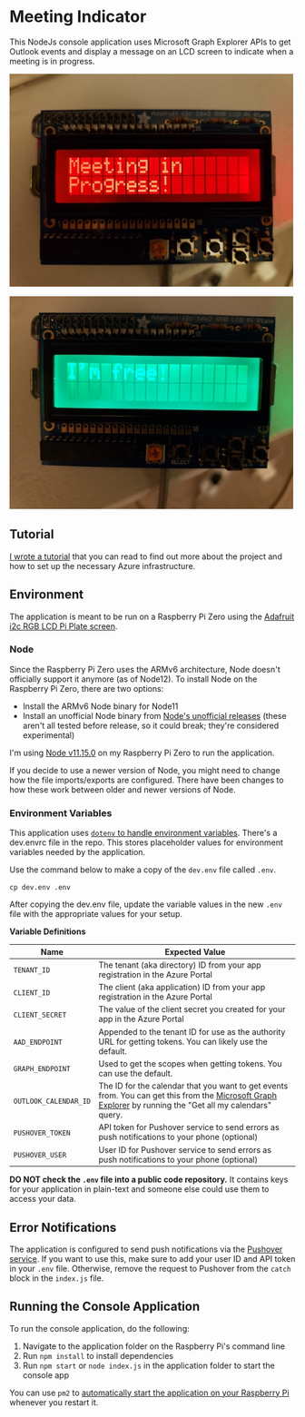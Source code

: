 # Meeting Indicator

This NodeJs console application uses Microsoft Graph Explorer APIs to get Outlook events and display
a message on an LCD screen to indicate when a meeting is in progress.

![Meeting in Progress](/images/meeting-indicator-in-progress.jpeg)

![Free](/images/meeting-indicator-free.jpeg)

## Tutorial

[I wrote a tutorial](https://rebeccamdeprey.com/blog/make-a-meeting-indicator-screen) that you can read to find out more about the project and how to set up the necessary Azure infrastructure.

## Environment

The application is meant to be run on a Raspberry Pi Zero using the [Adafruit i2c RGB LCD Pi Plate screen](https://www.adafruit.com/product/1109).

### Node

Since the Raspberry Pi Zero uses the ARMv6 architecture, Node doesn't officially support it anymore (as of Node12). To install Node on the Raspberry Pi Zero, there are two options:

- Install the ARMv6 Node binary for Node11
- Install an unofficial Node binary from [Node's unofficial releases](https://unofficial-builds.nodejs.org/download/release/) (these aren't all tested before release, so it could break; they're considered experimental)

I'm using [Node v11.15.0](https://nodejs.org/fa/blog/release/v11.15.0/) on my Raspberry Pi Zero to run the application.

If you decide to use a newer version of Node, you might need to change how the file imports/exports are configured. There have been changes to how these work between older and newer versions of Node.

### Environment Variables

This application uses [`dotenv` to handle environment variables](https://rebeccamdeprey.com/blog/securely-manage-environment-variables-for-js-apps-with-dotenv). There's a dev.envrc file in the repo. This stores placeholder values for environment variables needed by the application.

Use the command below to make a copy of the `dev.env` file called `.env`.

```
cp dev.env .env
```

After copying the dev.env file, update the variable values in the new `.env` file with the appropriate values for your setup.

**Variable Definitions**

| Name                  | Expected Value                                                                                                                                                                                                          |
| --------------------- | ----------------------------------------------------------------------------------------------------------------------------------------------------------------------------------------------------------------------- |
| `TENANT_ID`           | The tenant (aka directory) ID from your app registration in the Azure Portal                                                                                                                                            |
| `CLIENT_ID`           | The client (aka application) ID from your app registration in the Azure Portal                                                                                                                                          |
| `CLIENT_SECRET`       | The value of the client secret you created for your app in the Azure Portal                                                                                                                                             |
| `AAD_ENDPOINT`        | Appended to the tenant ID for use as the authority URL for getting tokens. You can likely use the default.                                                                                                              |
| `GRAPH_ENDPOINT`      | Used to get the scopes when getting tokens. You can use the default.                                                                                                                                                    |
| `OUTLOOK_CALENDAR_ID` | The ID for the calendar that you want to get events from. You can get this from the [Microsoft Graph Explorer](https://developer.microsoft.com/en-us/graph/graph-explorer) by running the "Get all my calendars" query. |
| `PUSHOVER_TOKEN`      | API token for Pushover service to send errors as push notifications to your phone (optional)                                                                                                                            |
| `PUSHOVER_USER`       | User ID for Pushover service to send errors as push notifications to your phone (optional)                                                                                                                              |

**DO NOT check the `.env` file into a public code repository.** It contains keys for your application in plain-text and someone else could use them to access your data.

## Error Notifications

The application is configured to send push notifications via the [Pushover service](https://pushover.net/). If you want to use this, make sure
to add your user ID and API token in your `.env` file. Otherwise, remove the request to Pushover from the `catch` block in the `index.js` file.

## Running the Console Application

To run the console application, do the following:

1. Navigate to the application folder on the Raspberry Pi's command line
2. Run `npm install` to install dependencies
3. Run `npm start` or `node index.js` in the application folder to start the console app

You can use `pm2` to [automatically start the application on your Raspberry Pi](https://rebeccamdeprey.com/blog/automatically-start-nodejs-applications-when-your-raspberry-pi-boots-up) whenever you restart it.

